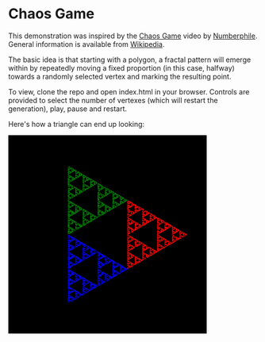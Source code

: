 # Chaos Game

This demonstration was inspired by the [Chaos Game](https://www.youtube.com/watch?v=kbKtFN71Lfs) video by [Numberphile](https://www.youtube.com/channel/UCoxcjq-8xIDTYp3uz647V5A). General information is available from [Wikipedia](https://en.wikipedia.org/wiki/Chaos_game).

The basic idea is that starting with a polygon, a fractal pattern will emerge within by repeatedly moving a fixed proportion (in this case, halfway) towards a randomly selected vertex and marking the resulting point.

To view, clone the repo and open index.html in your browser. Controls are provided to select the number of vertexes (which will restart the generation), play, pause and restart.

Here's how a triangle can end up looking:

![triangle](triangle.png)